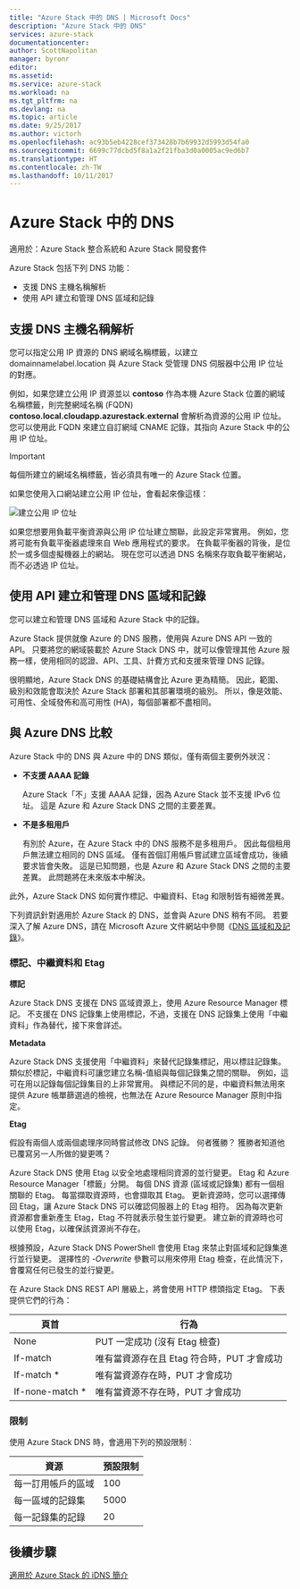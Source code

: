 ```yaml
---
title: "Azure Stack 中的 DNS | Microsoft Docs"
description: "Azure Stack 中的 DNS"
services: azure-stack
documentationcenter: 
author: ScottNapolitan
manager: byronr
editor: 
ms.assetid: 
ms.service: azure-stack
ms.workload: na
ms.tgt_pltfrm: na
ms.devlang: na
ms.topic: article
ms.date: 9/25/2017
ms.author: victorh
ms.openlocfilehash: ac93b5eb4228cef373428b7b69932d5993d54fa0
ms.sourcegitcommit: 6699c77dcbd5f8a1a2f21fba3d0a0005ac9ed6b7
ms.translationtype: HT
ms.contentlocale: zh-TW
ms.lasthandoff: 10/11/2017
---
```

# <a name="dns-in-azure-stack"></a>Azure Stack 中的 DNS

適用於：Azure Stack 整合系統和 Azure Stack 開發套件

Azure Stack 包括下列 DNS 功能：
* 支援 DNS 主機名稱解析
* 使用 API 建立和管理 DNS 區域和記錄

## <a name="support-for-dns-hostname-resolution"></a>支援 DNS 主機名稱解析
您可以指定公用 IP 資源的 DNS 網域名稱標籤，以建立 domainnamelabel.location 與 Azure Stack 受管理 DNS 伺服器中公用 IP 位址的對應。  

例如，如果您建立公用 IP 資源並以 **contoso** 作為本機 Azure Stack 位置的網域名稱標籤，則完整網域名稱 (FQDN) **contoso.local.cloudapp.azurestack.external** 會解析為資源的公用 IP 位址。 您可以使用此 FQDN 來建立自訂網域 CNAME 記錄，其指向 Azure Stack 中的公用 IP 位址。

> [!IMPORTANT]
> 每個所建立的網域名稱標籤，皆必須具有唯一的 Azure Stack 位置。

如果您使用入口網站建立公用 IP 位址，會看起來像這樣：

![建立公用 IP 位址](media/azure-stack-whats-new-dns/image01.png)

如果您想要用負載平衡資源與公用 IP 位址建立關聯，此設定非常實用。 例如，您將可能有負載平衡器處理來自 Web 應用程式的要求。 在負載平衡器的背後，是位於一或多個虛擬機器上的網站。 現在您可以透過 DNS 名稱來存取負載平衡網站，而不必透過 IP 位址。

## <a name="create-and-manage-dns-zones-and-records-using-api"></a>使用 API 建立和管理 DNS 區域和記錄
您可以建立和管理 DNS 區域和 Azure Stack 中的記錄。  

Azure Stack 提供就像 Azure 的 DNS 服務，使用與 Azure DNS API 一致的 API。  只要將您的網域裝載於 Azure Stack DNS 中，就可以像管理其他 Azure 服務一樣，使用相同的認證、API、工具、計費方式和支援來管理 DNS 記錄。 

很明顯地，Azure Stack DNS 的基礎結構會比 Azure 更為精簡。 因此，範圍、級別和效能會取決於 Azure Stack 部署和其部署環境的級別。  所以，像是效能、可用性、全域發佈和高可用性 (HA)，每個部署都不盡相同。

## <a name="comparison-with-azure-dns"></a>與 Azure DNS 比較
Azure Stack 中的 DNS 與 Azure 中的 DNS 類似，僅有兩個主要例外狀況：
* **不支援 AAAA 記錄**

    Azure Stack「不」支援 AAAA 記錄，因為 Azure Stack 並不支援 IPv6 位址。  這是 Azure 和 Azure Stack DNS 之間的主要差異。
* **不是多租用戶**

    有別於 Azure，在 Azure Stack 中的 DNS 服務不是多租用戶。 因此每個租用戶無法建立相同的 DNS 區域。 僅有首個訂用帳戶嘗試建立區域會成功，後續要求皆會失敗。  這是已知問題，也是 Azure 和 Azure Stack DNS 之間的主要差異。 此問題將在未來版本中解決。

此外，Azure Stack DNS 如何實作標記、中繼資料、Etag 和限制皆有細微差異。

下列資訊針對適用於 Azure Stack 的 DNS，並會與 Azure DNS 稍有不同。 若要深入了解 Azure DNS，請在 Microsoft Azure 文件網站中參閱《[DNS 區域和及記錄](../../dns/dns-zones-records.md)》。

### <a name="tags-metadata-and-etags"></a>標記、中繼資料和 Etag

**標記**

Azure Stack DNS 支援在 DNS 區域資源上，使用 Azure Resource Manager 標記。 不支援在 DNS 記錄集上使用標記，不過，支援在 DNS 記錄集上使用「中繼資料」作為替代，接下來會詳述。

**Metadata**

Azure Stack DNS 支援使用「中繼資料」來替代記錄集標記，用以標註記錄集。 類似於標記，中繼資料可讓您建立名稱-值組與每個記錄集之間的關聯。 例如，這可在用以記錄每個記錄集目的上非常實用。 與標記不同的是，中繼資料無法用來提供 Azure 帳單篩選過的檢視，也無法在 Azure Resource Manager 原則中指定。

**Etag**

假設有兩個人或兩個處理序同時嘗試修改 DNS 記錄。 何者獲勝？ 獲勝者知道他已覆寫另一人所做的變更嗎？

Azure Stack DNS 使用 Etag 以安全地處理相同資源的並行變更。 Etag 和 Azure Resource Manager「標籤」分開。 每個 DNS 資源 (區域或記錄集) 都有一個相關聯的 Etag。 每當擷取資源時，也會擷取其 Etag。 更新資源時，您可以選擇傳回 Etag，讓 Azure Stack DNS 可以確認伺服器上的 Etag 相符。 因為每次更新資源都會重新產生 Etag，Etag 不符就表示發生並行變更。 建立新的資源時也可以使用 Etag，以確保該資源尚不存在。

根據預設，Azure Stack DNS PowerShell 會使用 Etag 來禁止對區域和記錄集進行並行變更。 選擇性的 *-Overwrite* 參數可以用來停用 Etag 檢查，在此情況下，會覆寫任何已發生的並行變更。

在 Azure Stack DNS REST API 層級上，將會使用 HTTP 標頭指定 Etag。 下表提供它們的行為：

| 頁首 | 行為|
|--------|---------|
| None   | PUT 一定成功 (沒有 Etag 檢查)|
| If-match| 唯有當資源存在且 Etag 符合時，PUT 才會成功|
| If-match *| 唯有當資源存在時，PUT 才會成功|
| If-none-match *| 唯有當資源不存在時，PUT 才會成功|

### <a name="limits"></a>限制

使用 Azure Stack DNS 時，會適用下列的預設限制︰

| 資源| 預設限制|
|---------|--------------|
| 每一訂用帳戶的區域| 100|
| 每一區域的記錄集| 5000|
| 每一記錄集的記錄| 20|

## <a name="next-steps"></a>後續步驟
[適用於 Azure Stack 的 iDNS 簡介](azure-stack-understanding-dns.md)
